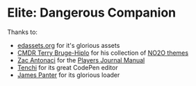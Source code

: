 # Elite: Dangerous Companion

Thanks to:
- [edassets.org](http://edassets.org) for it's glorious assets
- [CMDR Terry Bruge-Hiplo](https://forums.frontier.co.uk/member.php/71499-Terry-Bruge-Hiplo) for his collection of [NO2O themes](https://forums.frontier.co.uk/showthread.php?t=259311)
- [Zac Antonaci](https://forums.frontier.co.uk/member.php/97768-Zac-Antonaci) for the [Players Journal Manual](https://forums.frontier.co.uk/showthread.php/275151-Commanders-log-manual-and-data-sample)
- [Tenchi](http://codepen.io/Tenchi2xh/pen/XKLWBG?editors=1000) for its great CodePen editor
- [James Panter](http://codepen.io/jpanter/pen/PWWQXK) for its glorious loader
